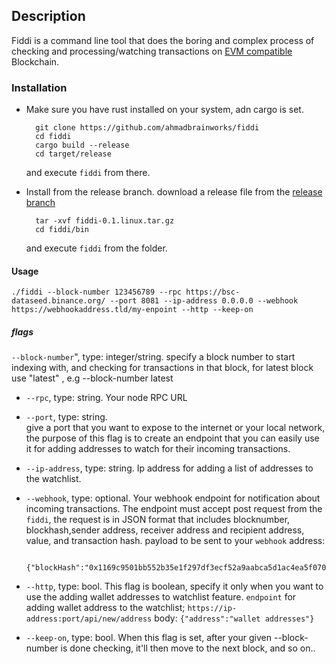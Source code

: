## Description 
Fiddi is a command line tool that does the boring and complex process of checking and processing/watching transactions on [EVM compatible](https://chainlist.org/) Blockchain.

### Installation

 - Make sure you have rust installed on your system, adn cargo is set.
  	 ```
	   git clone https://github.com/ahmadbrainworks/fiddi
	   cd fiddi
	   cargo build --release
	   cd target/release
	```
	and execute `fiddi` from there.

 - Install from the release branch.
 	 download a release file from the [release branch](https://github.com/ahmadbrainworks/fiddi/releases/) 
	```
	  tar -xvf fiddi-0.1.linux.tar.gz
      cd fiddi/bin
	```
	  and execute `fiddi` from the folder.
   	

#### Usage
`./fiddi --block-number 123456789 --rpc https://bsc-dataseed.binance.org/ --port 8081 --ip-address 0.0.0.0 --webhook https://webhookaddress.tld/my-enpoint --http --keep-on `

 ##### flags
 
  `--block-number`", type: integer/string.
    specify a block number to start indexing with, and checking for transactions in that block, for latest block use "latest"  , e.g --block-number latest

-  `--rpc`, type: string. 
	Your node RPC URL


- `--port`, type: string.    
    give a port that you want to expose to the internet or your local network, the purpose of this flag is to create an endpoint that you can easily use it for adding addresses to watch for their incoming transactions.

- `--ip-address`, type: string.
	 Ip address for adding a list of addresses to the watchlist.
 

- `--webhook`, type: optional<string>.
	  Your webhook endpoint for notification about incoming transactions. The endpoint must accept post request from the `fiddi`, the request is in JSON format that includes blocknumber, blockhash,sender address, receiver address and recipient address, value, and transaction hash.
	  payload to be sent to your `webhook` address:
	```
	  {"blockHash":"0x1169c9501bb552b35e1f297df3ecf52a9aabca5d1ac4ea5f0700e7d7992091fc","blockNumber":"0x117608b","from":"0x038173cdd584df8037ea0126559cd3e1daba0c35","gas":"0xb7390","gasPrice":"0x12a05f200","hash":"0x24cb59a6e9dc65532b935fd8a3dcc5a54d797a3492d5aedc136f1f71c06290a1","input":"0xfb3bdb41000000000000000000000000000000000000001f8def8808b02452c9a00000000000000000000000000000000000000000000000000000000000000000000080000000000000000000000000038173cdd584df8037ea0126559cd3e1daba0c350000000000000000000000000000000000000000000000000000000062975e8d0000000000000000000000000000000000000000000000000000000000000002000000000000000000000000bb4cdb9cbd36b01bd1cbaebf2de08d9173bc095c000000000000000000000000d8b329d00acb2d11e45bac7c406230497a65105c","nonce":"0x118e","r":"0x3b2b58b5457ce8dc51dcffd77c151b2b46531603f13b395123f933412e1ad57e","s":"0x2a9ec1320006a94a36277f72a5c2936fe38f7fb676f507f734a00daf369f3410","to":"0x10ed43c718714eb63d5aa57b78b54704e256024e","transactionIndex":"0x53","type":"0x0","v":"0x94","value":"0x13f40c891fccb7"}

	```


	 



- `--http`, type: bool.
	 This flag is boolean, specify it only when you want to use the adding wallet addresses to watchlist feature.
	 `endpoint` for adding wallet address to the watchlist;
	 `https://ip-address:port/api/new/address`
          body: 
         `{"address":"wallet addresses"}`


 
 - `--keep-on`, type: bool.
	   When this flag is set, after your given --block-number is done checking, it'll then move to the next block, and so on..
   
 
  
